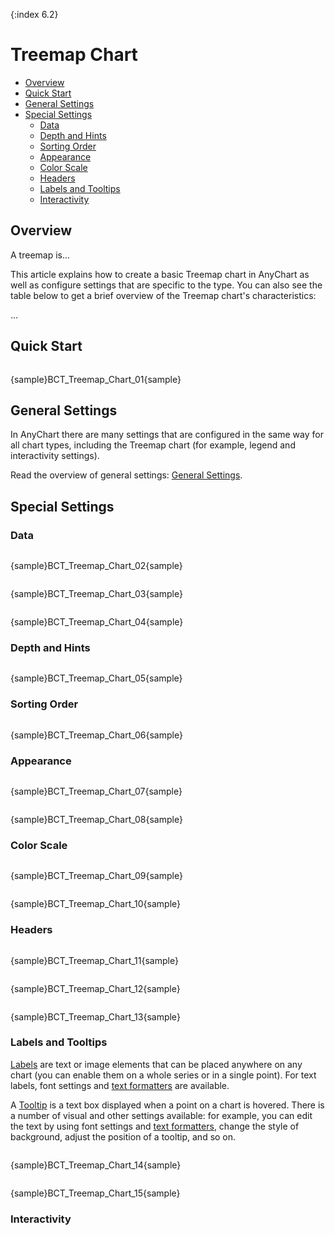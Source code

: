 {:index 6.2}
# Treemap Chart

* [Overview](#overview)
* [Quick Start](#quick_start)
* [General Settings](#general_settings)
* [Special Settings](#special_settings)
  * [Data](#data)
  * [Depth and Hints](#depth_and_hints)
  * [Sorting Order](#sorting_order)
  * [Appearance](#appearance)
  * [Color Scale](#color_scale)
  * [Headers](#headers)
  * [Labels and Tooltips](#labels_and_tooltips)
  * [Interactivity](#interactivity)

## Overview

A treemap is...

This article explains how to create a basic Treemap chart in AnyChart as well as configure settings that are specific to the type. You can also see the table below to get a brief overview of the Treemap chart's characteristics:

...

## Quick Start

```

```

{sample}BCT\_Treemap\_Chart\_01{sample}

## General Settings

In AnyChart there are many settings that are configured in the same way for all chart types, including the Treemap chart (for example, legend and interactivity settings).

Read the overview of general settings: [General Settings](General_Settings).

## Special Settings
  
### Data

```

```

{sample}BCT\_Treemap\_Chart\_02{sample}

```

```

{sample}BCT\_Treemap\_Chart\_03{sample}

```

```

{sample}BCT\_Treemap\_Chart\_04{sample}


### Depth and Hints

```

```

{sample}BCT\_Treemap\_Chart\_05{sample}

### Sorting Order

```

```

{sample}BCT\_Treemap\_Chart\_06{sample}

### Appearance

```

```

{sample}BCT\_Treemap\_Chart\_07{sample}

```

```

{sample}BCT\_Treemap\_Chart\_08{sample}

### Color Scale

```

```

{sample}BCT\_Treemap\_Chart\_09{sample}

```

```

{sample}BCT\_Treemap\_Chart\_10{sample}

### Headers

```

```

{sample}BCT\_Treemap\_Chart\_11{sample}

```

```

{sample}BCT\_Treemap\_Chart\_12{sample}

```

```

{sample}BCT\_Treemap\_Chart\_13{sample}

### Labels and Tooltips

[Labels](../Common_Settings/Labels) are text or image elements that can be placed anywhere on any chart (you can enable them on a whole series or in a single point). For text labels, font settings and [text formatters](../Common_Settings/Text_Formatters) are available.

A [Tooltip](../Common_Settings/Tooltip) is a text box displayed when a point on a chart is hovered. There is a number of visual and other settings available: for example, you can edit the text by using font settings and [text formatters](../Common_Settings/Text_Formatters), change the style of background, adjust the position of a tooltip, and so on.

```

```

{sample}BCT\_Treemap\_Chart\_14{sample}

```

```

{sample}BCT\_Treemap\_Chart\_15{sample}

### Interactivity